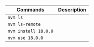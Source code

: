 |     Commands   |   Description      |
|------|------|
|   `nvm ls`     |        |
|    `nvm ls-remote `   |        |
|    `nvm install 18.0.0`    |        |
|    `nvm use 18.0.0`      |        |
